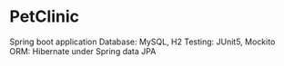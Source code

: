 # PetClinic
Spring boot application
Database: MySQL, H2
Testing: JUnit5, Mockito
ORM: Hibernate under Spring data JPA
